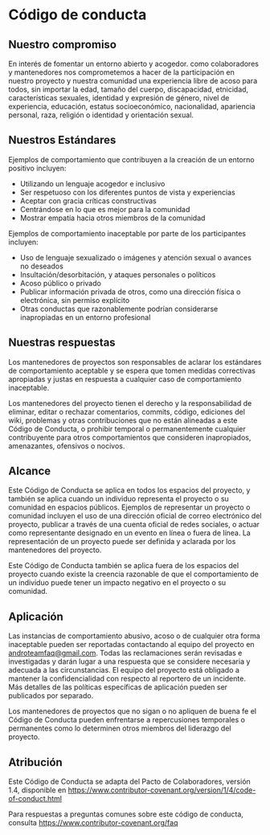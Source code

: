 # Código de conducta

## Nuestro compromiso

En interés de fomentar un entorno abierto y acogedor. como colaboradores y mantenedores nos comprometemos a hacer de la participación en nuestro proyecto y nuestra comunidad una experiencia libre de acoso para todos, sin importar la edad, tamaño del cuerpo, discapacidad, etnicidad, características sexuales, identidad y expresión de género, nivel de experiencia, educación, estatus socioeconómico, nacionalidad, apariencia personal, raza, religión o identidad y orientación sexual.

## Nuestros Estándares

Ejemplos de comportamiento que contribuyen a la creación de un entorno positivo incluyen:

  - Utilizando un lenguaje acogedor e inclusivo
  - Ser respetuoso con los diferentes puntos de vista y experiencias
  - Aceptar con gracia críticas constructivas
  - Centrándose en lo que es mejor para la comunidad
  - Mostrar empatía hacia otros miembros de la comunidad

Ejemplos de comportamiento inaceptable por parte de los participantes incluyen:

  - Uso de lenguaje sexualizado o imágenes y atención sexual o avances no deseados
  - Insultación/desorbitación, y ataques personales o políticos
  - Acoso público o privado
  - Publicar información privada de otros, como una dirección física o electrónica, sin permiso explícito
  - Otras conductas que razonablemente podrían considerarse inapropiadas en un entorno profesional

## Nuestras respuestas

Los mantenedores de proyectos son responsables de aclarar los estándares de comportamiento aceptable y se espera que tomen medidas correctivas apropiadas y justas en respuesta a cualquier caso de comportamiento inaceptable.

Los mantenedores del proyecto tienen el derecho y la responsabilidad de eliminar, editar o rechazar comentarios, commits, código, ediciones del wiki, problemas y otras contribuciones que no están alineadas a este Código de Conducta, o prohibir temporal o permanentemente cualquier contribuyente para otros comportamientos que consideren inapropiados, amenazantes, ofensivos o nocivos.

## Alcance

Este Código de Conducta se aplica en todos los espacios del proyecto, y también se aplica cuando un individuo representa el proyecto o su comunidad en espacios públicos. Ejemplos de representar un proyecto o comunidad incluyen el uso de una dirección oficial de correo electrónico del proyecto, publicar a través de una cuenta oficial de redes sociales, o actuar como representante designado en un evento en línea o fuera de línea. La representación de un proyecto puede ser definida y aclarada por los mantenedores del proyecto.

Este Código de Conducta también se aplica fuera de los espacios del proyecto cuando existe la creencia razonable de que el comportamiento de un individuo puede tener un impacto negativo en el proyecto o su comunidad.

## Aplicación

Las instancias de comportamiento abusivo, acoso o de cualquier otra forma inaceptable pueden ser reportadas contactando al equipo del proyecto en androteamfaq@gmail.com. Todas las reclamaciones serán revisadas e investigadas y darán lugar a una respuesta que se considere necesaria y adecuada a las circunstancias. El equipo del proyecto está obligado a mantener la confidencialidad con respecto al reportero de un incidente. Más detalles de las políticas específicas de aplicación pueden ser publicados por separado.

Los mantenedores de proyectos que no sigan o no apliquen de buena fe el Código de Conducta pueden enfrentarse a repercusiones temporales o permanentes como lo determinen otros miembros del liderazgo del proyecto.

## Atribución

Este Código de Conducta se adapta del Pacto de Colaboradores, versión 1.4, disponible en https://www.contributor-covenant.org/version/1/4/code-of-conduct.html

Para respuestas a preguntas comunes sobre este código de conducta, consulta https://www.contributor-covenant.org/faq